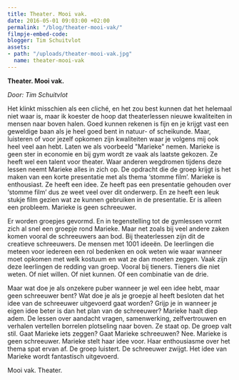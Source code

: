 ```yaml
---
title: Theater. Mooi vak.
date: 2016-05-01 09:03:00 +02:00
permalink: "/blog/theater-mooi-vak/"
filmpje-embed-code: 
blogger: Tim Schuitvlot
assets:
- path: "/uploads/theater-mooi-vak.jpg"
  name: theater-mooi-vak
---
```


**Theater. Mooi vak.**

*Door: Tim Schuitvlot*

Het klinkt misschien als een cliché, en het zou best kunnen dat het helemaal niet waar is, maar ik koester de hoop dat theaterlessen nieuwe kwaliteiten in mensen naar boven halen. Goed kunnen rekenen is fijn en je krijgt vast een geweldige baan als je heel goed bent in natuur- of scheikunde. Maar, luisteren of voor jezelf opkomen zijn kwaliteiten waar je volgens mij ook heel veel aan hebt.
Laten we als voorbeeld "Marieke" nemen.
Marieke is geen ster in economie en bij gym wordt ze vaak als laatste gekozen. Ze heeft wel een talent voor theater. Waar anderen wegdromen tijdens deze lessen neemt Marieke alles in zich op.
De opdracht die de groep krijgt is het maken van een korte presentatie met als thema ‘stomme film’.
Marieke is enthousiast. Ze heeft een idee. Ze heeft pas een presentatie gehouden over ‘stomme film’ dus ze weet veel over dit onderwerp. En ze heeft een leuk stukje film gezien wat ze kunnen gebruiken in de presentatie. 
Er is alleen een probleem. 
Marieke is geen schreeuwer.

Er worden groepjes gevormd. En in tegenstelling tot de gymlessen vormt zich al snel een groepje rond Marieke.
Maar net zoals bij veel andere zaken komen vooral de schreeuwers aan bod. Bij theaterlessen zijn dit de creatieve schreeuwers. De mensen met 1001 ideeën. De leerlingen die meteen voor iedereen een rol bedenken en ook weten wie waar wanneer moet opkomen met welk kostuum en wat ze dan moeten zeggen.
Vaak zijn deze leerlingen de redding van groep.
Vooral bij tieners.
Tieners die niet weten.
Of niet willen. 
Of niet kunnen. 
Of een combinatie van de drie.

Maar wat doe je als onzekere puber wanneer je wel een idee hebt, maar geen schreeuwer bent?
Wat doe je als je groepje al heeft besloten dat het idee van de schreeuwer uitgevoerd gaat worden?
Grijp je in wanneer je eigen idee beter is dan het plan van de schreeuwer?
Marieke haalt diep adem.
De lessen over aandacht vragen, samenwerking, zelfvertrouwen en verhalen vertellen borrelen plotseling naar boven. Ze staat op. De groep valt stil. Gaat Marieke iets zeggen? Gaat Marieke schreeuwen?
Nee. 
Marieke is geen schreeuwer. 
Marieke stelt haar idee voor. 
Haar enthousiasme over het thema spat ervan af. 
De groep luistert. 
De schreeuwer zwijgt. 
Het idee van Marieke wordt fantastisch uitgevoerd.

Mooi vak. Theater.

